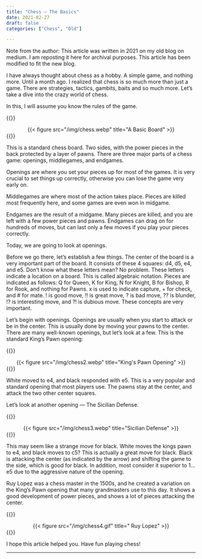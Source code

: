 ```yaml
---
title: "Chess — The Basics"
date: 2021-02-27
draft: false
categories: ["Chess", "Old"]

---
```


Note from the author: This article was written in 2021 on my old blog on medium. I am reposting it here for archival purposes. This article has been modified to fit the new blog. 

I have always thought about chess as a hobby. A simple game, and nothing more. Until a month ago. I realized that chess is so much more than just a game. There are strategies, tactics, gambits, baits and so much more. Let’s take a dive into the crazy world of chess.

In this, I will assume you know the rules of the game.

{{<rawhtml>}}
<center>{{< figure src="/img/chess.webp" title="A Basic Board" >}}</center>
{{</rawhtml>}}

This is a standard chess board. Two sides, with the power pieces in the back protected by a layer of pawns. There are three major parts of a chess game: openings, middlegames, and endgames.

Openings are where you set your pieces up for most of the games. It is very crucial to set things up correctly, otherwise you can lose the game very early on.

Middlegames are where most of the action takes place. Pieces are killed most frequently here, and some games are even won in midgame.

Endgames are the result of a midgame. Many pieces are killed, and you are left with a few power pieces and pawns. Endgames can drag on for hundreds of moves, but can last only a few moves if you play your pieces correctly.

Today, we are going to look at openings.

Before we go there, let’s establish a few things. The center of the board is a very important part of the board. It consists of these 4 squares: d4, d5, e4, and e5. Don’t know what these letters mean? No problem. These letters indicate a location on a board. This is called algebraic notation. Pieces are indicated as follows: Q for Queen, K for King, N for Knight, B for Bishop, R for Rook, and nothing for Pawns. x is used to indicate capture, + for check, and # for mate. ! is good move, !! is great move, ? is bad move, ?? is blunder, !? is interesting move, and ?! is dubious move. These concepts are very important.

Let’s begin with openings. Openings are usually when you start to attack or be in the center. This is usually done by moving your pawns to the center. There are many well-known openings, but let’s look at a few. This is the standard King’s Pawn opening:

{{<rawhtml>}}
<center>{{< figure src="/img/chess2.webp" title="King's Pawn Opening" >}}</center>
{{</rawhtml>}}

White moved to e4, and black responded with e5. This is a very popular and standard opening that most players use. The pawns stay at the center, and attack the two other center squares.

Let’s look at another opening — The Sicilian Defense.

{{<rawhtml>}}
<center>{{< figure src="/img/chess3.webp" title="Sicilian Defense" >}}</center>
{{</rawhtml>}}

This may seem like a strange move for black. White moves the kings pawn to e4, and black moves to c5? This is actually a great move for black. Black is attacking the center (as indicated by the arrow) and shifting the game to the side, which is good for black. In addition, most consider it superior to 1... e5 due to the aggressive nature of the opening.

Ruy Lopez was a chess master in the 1500s, and he created a variation on the King’s Pawn opening that many grandmasters use to this day. It shows a good development of power pieces, and shows a lot of pieces attacking the center.

{{<rawhtml>}}
<center>{{< figure src="/img/chess4.gif" title=" Ruy Lopez" >}}</center>
{{</rawhtml>}}

I hope this article helped you. Have fun playing chess!

---